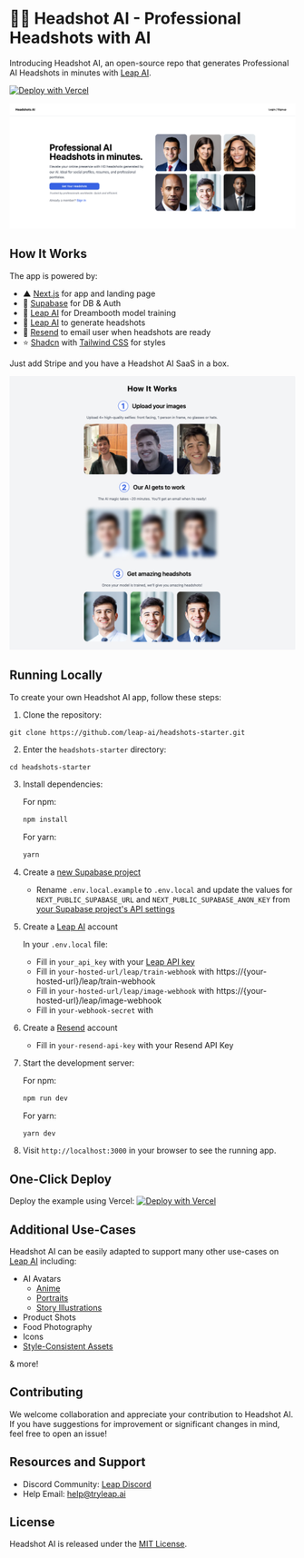 # 👨‍💼 Headshot AI - Professional Headshots with AI

Introducing Headshot AI, an open-source repo that generates Professional AI Headshots in minutes with [Leap AI](https://tryleap.ai/).

[![Deploy with Vercel](https://vercel.com/button)](https://vercel.com/import/project?template=https://github.com/leap-api/headshots-starter.git)

[![Headshot AI Demo](./app/public/demo.png)](https://tryleap.ai/)

## How It Works

The app is powered by:

- ▲ [Next.js](https://nextjs.org/) for app and landing page
- 🔋 [Supabase](https://supabase.com/) for DB & Auth
- 🚀 [Leap AI](https://tryleap.ai/) for Dreambooth model training
- 🚀 [Leap AI](https://tryleap.ai/) to generate headshots
- 📩 [Resend](https://resend.com/) to email user when headshots are ready
- ⭐️ [Shadcn](https://ui.shadcn.com/) with [Tailwind CSS](https://tailwindcss.com/) for styles

Just add Stripe and you have a Headshot AI SaaS in a box.

[![Headshot AI Demo](./app/public/explainer.png)](https://tryleap.ai/)

## Running Locally

To create your own Headshot AI app, follow these steps:

1. Clone the repository:

```
git clone https://github.com/leap-ai/headshots-starter.git
```

2. Enter the `headshots-starter` directory:

```
cd headshots-starter
```

3. Install dependencies:

   For npm:

   ```bash
   npm install
   ```

   For yarn:

   ```bash
   yarn
   ```

4. Create a [new Supabase project](https://database.new)

   - Rename `.env.local.example` to `.env.local` and update the values for `NEXT_PUBLIC_SUPABASE_URL` and `NEXT_PUBLIC_SUPABASE_ANON_KEY` from [your Supabase project's API settings](https://app.supabase.com/project/_/settings/api)

5. Create a [Leap AI](https://tryleap.ai/) account

   In your `.env.local` file:

   - Fill in `your_api_key` with your [Leap API key](https://docs.tryleap.ai/authentication)
   - Fill in `your-hosted-url/leap/train-webhook` with https://{your-hosted-url}/leap/train-webhook
   - Fill in `your-hosted-url/leap/image-webhook` with https://{your-hosted-url}/leap/image-webhook
   - Fill in `your-webhook-secret` with

6. Create a [Resend](https://resend.com/) account

   - Fill in `your-resend-api-key` with your Resend API Key

7. Start the development server:

   For npm:

   ```bash
   npm run dev
   ```

   For yarn:

   ```bash
   yarn dev
   ```

8. Visit `http://localhost:3000` in your browser to see the running app.

## One-Click Deploy

Deploy the example using Vercel:
[![Deploy with Vercel](https://vercel.com/button)](https://vercel.com/import/project?template=https://github.com/leap-api/headshots-starter.git)

## Additional Use-Cases

Headshot AI can be easily adapted to support many other use-cases on [Leap AI](https://tryleap.ai/) including:

- AI Avatars
  - [Anime](https://blog.tryleap.ai/transforming-images-into-anime-with-leap-ai/)
  - [Portraits](https://blog.tryleap.ai/ai-time-machine-images-a-glimpse-into-the-future-with-leap-ai/)
  - [Story Illustrations](https://blog.tryleap.ai/novel-ai-image-generator-using-leap-ai-a-comprehensive-guide/)
- Product Shots
- Food Photography
- Icons
- [Style-Consistent Assets](https://blog.tryleap.ai/how-to-generate-style-consistent-assets-finetuning-on-leap/)

& more!

## Contributing

We welcome collaboration and appreciate your contribution to Headshot AI. If you have suggestions for improvement or significant changes in mind, feel free to open an issue!

## Resources and Support

- Discord Community: [Leap Discord](https://discord.gg/NCAKTUayPK)
- Help Email: help@tryleap.ai

## License

Headshot AI is released under the [MIT License](https://choosealicense.com/licenses/mit/).
